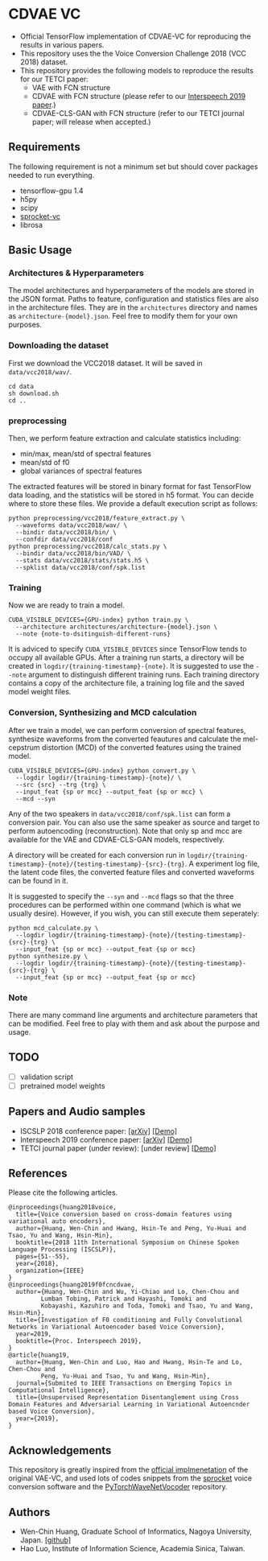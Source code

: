 # CDVAE VC
- Official TensorFlow implementation of CDVAE-VC for reproducing the results in various papers.
- This repository uses the the Voice Conversion Challenge 2018 (VCC 2018) dataset.
- This repository provides the following models to reproduce the results for our TETCI paper:
  - VAE with FCN structure
  - CDVAE with FCN structure (please refer to our [Interspeech 2019 paper](https://arxiv.org/pdf/1905.00615.pdf).)
  - CDVAE-CLS-GAN with FCN structure (refer to our TETCI journal paper; will release when accepted.)

## Requirements

The following requirement is not a minimum set but should cover packages needed to run everything.

- tensorflow-gpu 1.4
- h5py
- scipy
- [sprocket-vc](https://github.com/k2kobayashi/sprocket)
- librosa

## Basic Usage

### Architectures & Hyperparameters

The model architectures and hyperparameters of the models are stored in the JSON format. Paths to feature, configuration and statistics files are also in the architecture files. They are in the `architectures` directory and names as `architecture-{model}.json`. Feel free to modify them for your own purposes.

### Downloading the dataset

First we download the VCC2018 dataset. It will be saved in `data/vcc2018/wav/`.

```
cd data
sh download.sh
cd ..
```

### preprocessing

Then, we perform feature extraction and calculate statistics including:

- min/max, mean/std of spectral features
- mean/std of f0
- global variances of spectral features

The extracted features will be stored in binary format for fast TensorFlow data loading, and the statistics will be stored in h5 format. You can decide where to store these files. We provide a default execution script as follows:

```
python preprocessing/vcc2018/feature_extract.py \
  --waveforms data/vcc2018/wav/ \
  --bindir data/vcc2018/bin/ \
  --confdir data/vcc2018/conf
python preprocessing/vcc2018/calc_stats.py \
  --bindir data/vcc2018/bin/VAD/ \
  --stats data/vcc2018/stats/stats.h5 \
  --spklist data/vcc2018/conf/spk.list
```

### Training

Now we are ready to train a model.

``` 
CUDA_VISIBLE_DEVICES={GPU-index} python train.py \
  --architecture architectures/architecture-{model}.json \
  --note {note-to-dsitinguish-different-runs}
```

It is adviced to specify `CUDA_VISIBLE_DEVICES` since TensorFlow tends to occupy all available GPUs. After a training run starts, a directory will be created in `logdir/{training-timestamp}-{note}`. It is suggested to use the `--note` argument to distinguish different training runs. Each training directory contains a copy of the architecture file, a training log file and the saved model weight files.

### Conversion, Synthesizing and MCD calculation

After we train a model, we can perform conversion of spectral features, synthesize waveforms from the converted feautures and calculate the mel-cepstrum distortion (MCD) of the converted features using the trained model.

``` 
CUDA_VISIBLE_DEVICES={GPU-index} python convert.py \
  --logdir logdir/{training-timestamp}-{note}/ \
  --src {src} --trg {trg} \
  --input_feat {sp or mcc} --output_feat {sp or mcc} \
  --mcd --syn
```

Any of the two speakers in `data/vcc2018/conf/spk.list` can form a conversion pair. You can also use the same speaker as source and target to perform autoencoding (reconstruction). Note that only sp and mcc are available for the VAE and CDVAE-CLS-GAN models, respectively.

A directory will be created for each conversion run in `logdir/{training-timestamp}-{note}/{testing-timestamp}-{src}-{trg}`. A experiment log file, the latent code files, the converted feature files and converted waveforms can be found in it.

It is suggested to specify the `--syn` and `--mcd` flags so that the three procedures can be performed within one command (which is what we usually desire). However, if you wish, you can still execute them seperately:

```
python mcd_calculate.py \
  --logdir logdir/{training-timestamp}-{note}/{testing-timestamp}-{src}-{trg} \
  --input_feat {sp or mcc} --output_feat {sp or mcc}
python synthesize.py \
  --logdir logdir/{training-timestamp}-{note}/{testing-timestamp}-{src}-{trg} \
  --input_feat {sp or mcc} --output_feat {sp or mcc}
```

### Note

There are many command line arguments and architecture parameters that can be modified. Feel free to play with them and ask about the purpose and usage.

## TODO

- [ ] validation script
- [ ] pretrained model weights

## Papers and Audio samples
- ISCSLP 2018 conference paper: [[arXiv]](https://arxiv.org/pdf/1808.09634.pdf) [[Demo]](https://unilight.github.io/CDVAE-Demo/)
- Interspeech 2019 conference paper: [[arXiv]](https://arxiv.org/pdf/1905.00615.pdf) [[Demo]](https://unilight.github.io/Publication-Demos/publications/f0-fcn-cdvae/)
- TETCI journal paper (under review): [under review] [[Demo]](https://unilight.github.io/CDVAE-GAN-CLS-Demo/)


## References

Please cite the following articles.

```
@inproceedings{huang2018voice,
  title={Voice conversion based on cross-domain features using variational auto encoders},
  author={Huang, Wen-Chin and Hwang, Hsin-Te and Peng, Yu-Huai and Tsao, Yu and Wang, Hsin-Min},
  booktitle={2018 11th International Symposium on Chinese Spoken Language Processing (ISCSLP)},
  pages={51--55},
  year={2018},
  organization={IEEE}
}
@inproceedings{huang2019f0fcncdvae,
  author={Huang, Wen-Chin and Wu, Yi-Chiao and Lo, Chen-Chou and
         Lumban Tobing, Patrick and Hayashi, Tomoki and
         Kobayashi, Kazuhiro and Toda, Tomoki and Tsao, Yu and Wang, Hsin-Min},
  title={Investigation of F0 conditioning and Fully Convolutional Networks in Variational Autoencoder based Voice Conversion},
  year=2019,
  booktitle={Proc. Interspeech 2019},
}
@article{huang19, 
  author={Huang, Wen-Chin and Luo, Hao and Hwang, Hsin-Te and Lo, Chen-Chou and
         Peng, Yu-Huai and Tsao, Yu and Wang, Hsin-Min},
  journal={Submited to IEEE Transactions on Emerging Topics in Computational Intelligence},
  title={Unsupervised Representation Disentanglement using Cross Domain Features and Adversarial Learning in Variational Autoencnder based Voice Conversion}, 
  year={2019},
}

```

## Acknowledgements

This repository is greatly inspired from the [official implmenetation](https://github.com/JeremyCCHsu/vae-npvc) of the original VAE-VC, and used lots of codes snippets from the [sprocket](https://github.com/k2kobayashi/sprocket) voice conversion software and the [PyTorchWaveNetVocoder](https://github.com/kan-bayashi/PytorchWaveNetVocoder) repository.

## Authors

- Wen-Chin Huang, Graduate School of Informatics, Nagoya University, Japan. [[github]](https://github.com/unilight/)
- Hao Luo, Institute of Information Science, Academia Sinica, Taiwan.
